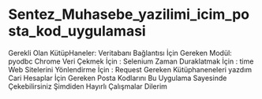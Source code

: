 # Sentez_Muhasebe_yazilimi_icim_posta_kod_uygulamasi
Gerekli Olan KütüpHaneler:  Veritabanı Bağlantısı İçin Gereken Modül: pyodbc  Chrome Veri Çekmek İçin : Selenium  Zaman Duraklatmak İçin : time  Web Sitelerini Yönlendirme İçin : Request  Gereken Kütüphaneneleri yazdım Cari Hesaplar İçin Gereken Posta Kodlarını Bu Uygulama Sayesinde Çekebilirsiniz Şimdiden Hayırlı Çalışmalar Dilerim

